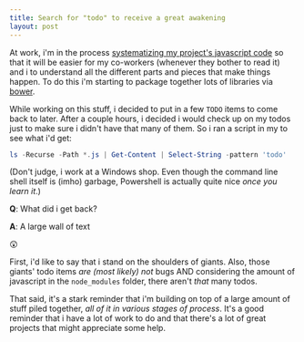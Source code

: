 ```yaml
---
title: Search for "todo" to receive a great awakening
layout: post
---
```


At work, i'm in the process [systematizing my project's javascript code](http://flightjs.github.io) so that it will be easier for my co-workers (whenever they bother to read it) and i to understand all the different parts and pieces that make things happen. To do this i'm starting to package together lots of libraries via [bower](http://bower.io).

While working on this stuff, i decided to put in a few `TODO` items to come back to later. After a couple hours, i decided i would check up on my todos just to make sure i didn't have that many of them. So i ran a script in my  to see what i'd get:

```powershell
ls -Recurse -Path *.js | Get-Content | Select-String -pattern 'todo'
```

(Don't judge, i work at a Windows shop. Even though the command line shell itself is (imho) garbage, Powershell is actually quite nice *once you learn it*.)

**Q**: What did i get back?

**A**: A large wall of text

:astonished:

First, i'd like to say that i stand on the shoulders of giants. Also, those giants' todo items *are (most likely) not* bugs AND considering the amount of javascript in the `node_modules` folder, there aren't *that* many todos.

That said, it's a stark reminder that i'm building on top of a large amount of stuff piled together, *all of it in various stages of process*. It's a good reminder that i have a lot of work to do and that there's a lot of great projects that might appreciate some help.
